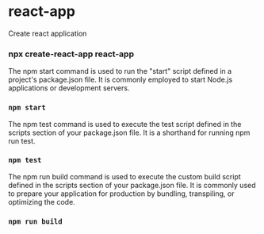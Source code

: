 # react-app
Create react application
### npx create-react-app react-app

The npm start command is used to run the "start" script defined in a project's package.json file. It is commonly employed to start Node.js applications or development servers.
### `npm start`

The npm test command is used to execute the test script defined in the scripts section of your package.json file. It is a shorthand for running npm run test.
### `npm test`

The npm run build command is used to execute the custom build script defined in the scripts section of your package.json file. It is commonly used to prepare your application for production by bundling, transpiling, or optimizing the code.
### `npm run build`
